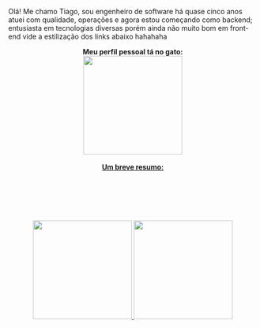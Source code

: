 <body>
<p>
  Olá! Me chamo Tiago, sou engenheiro de software há quase cinco anos atuei com qualidade, operações e agora estou começando como backend;
entusiasta em tecnologias diversas porém ainda não muito bom em front-end vide a estilização dos links abaixo hahahaha
</p>
<div align="center" text="bold">
    <b>Meu perfil pessoal tá no gato:
    </b>
</div>
<div align="center">  
  <a href="https://github.com/TheDux">
  <img height="200em" src="https://i.kym-cdn.com/editorials/icons/mobile/000/006/177/blackcatzoningout_meme.jpg">
  </div>
<br>
<div align="center" text="bold">
    <b>Um breve resumo:
    </b>
</div>
<div align="center" style="margin-top: 100px;">
  <img height="200em" src="https://github-readme-stats.vercel.app/api/top-langs/?username=TheDux&layout=compact&langs_count=8&theme=dracula"/>
  <img height="200em" src="https://github-readme-stats.vercel.app/api?username=TheDux&show_icons=true&theme=tokyonight&include_all_commits=true&count_private=true"/>
</div>
</body>
